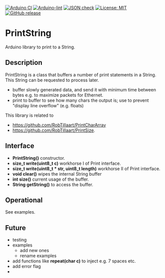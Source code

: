 
[![Arduino CI](https://github.com/RobTillaart/PrintString/workflows/Arduino%20CI/badge.svg)](https://github.com/marketplace/actions/arduino_ci)
[![Arduino-lint](https://github.com/RobTillaart/PrintString/actions/workflows/arduino-lint.yml/badge.svg)](https://github.com/RobTillaart/PrintString/actions/workflows/arduino-lint.yml)
[![JSON check](https://github.com/RobTillaart/PrintString/actions/workflows/jsoncheck.yml/badge.svg)](https://github.com/RobTillaart/PrintString/actions/workflows/jsoncheck.yml)
[![License: MIT](https://img.shields.io/badge/license-MIT-green.svg)](https://github.com/RobTillaart/PrintString/blob/master/LICENSE)
[![GitHub release](https://img.shields.io/github/release/RobTillaart/PrintString.svg?maxAge=3600)](https://github.com/RobTillaart/PrintString/releases)


# PrintString

Arduino library to print to a String.


## Description

PrintString is a class that buffers a number of print statements in a String.
This String can be requested to process later.

- buffer slowly generated data, and send it with minimum time between bytes
  e.g. to maximize packets for Ethernet.
- print to buffer to see how many chars the output is;
  use to prevent "display line overflow"
  (e.g. floats)

This library is related to
- https://github.com/RobTillaart/PrintCharArray 
- https://github.com/RobTillaart/PrintSize.


## Interface

- **PrintString()** constructor.
- **size_t write(uint8_t c)** workhorse I of Print interface.
- **size_t write(uint8_t \* str, uint8_t length)** workhorse II of Print interface.
- **void clear()** wipes the internal String buffer
- **int size()** current usage of the buffer.
- **String getString()** to access the buffer.


## Operational

See examples.


## Future

- testing
- examples
  - add new ones
  - rename examples
- add functions like **repeat(char c)** to inject e.g. 7 spaces etc.
- add error flag
- 
